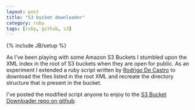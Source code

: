 ```yaml
---
layout: post
title: "S3 bucket downloader"
category: ruby
tags: [ruby, github, s3]
---
```

{% include JB/setup %}

As I've been playing with some Amazon S3 Buckets I stumbled upon the XML index in the root of S3 buckets when they are open for public. As an experiment I extended a ruby script written by [Rodrigo De Castro](http://blog.sacaluta.com/2011/08/s3-file-bucket-downloader-in-ruby.html) to download the files listed in the root XML and recreate the directory structure that is present in the bucket. 

I've posted the modified script anyone to enjoy to the [S3 Bucket Downloader repo on github](https://github.com/peterpeerdeman/s3-bucket-downloader/blob/master/README.md).
